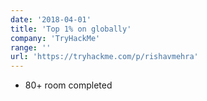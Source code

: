```yaml
---
date: '2018-04-01'
title: 'Top 1% on globally'
company: 'TryHackMe'
range: ''
url: 'https://tryhackme.com/p/rishavmehra'
---
```


- 80+ room completed
